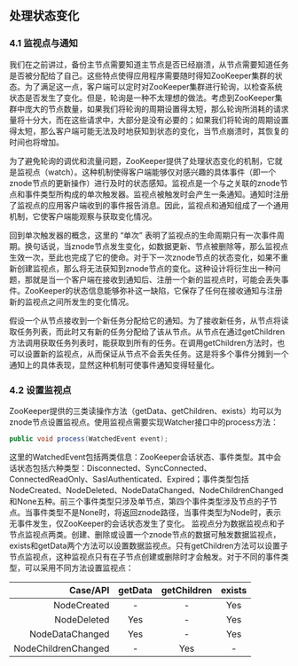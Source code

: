 ## 处理状态变化
### 4.1 监视点与通知
我们在之前讲过，备份主节点需要知道主节点是否已经崩溃，从节点需要知道任务是否被分配给了自己。这些特点使得应用程序需要随时得知ZooKeeper集群的状态。为了满足这一点，客户端可以定时对ZooKeeper集群进行轮询，以检查系统状态是否发生了变化。但是，轮询是一种不太理想的做法。考虑到ZooKeeper集群中庞大的节点数量，如果我们将轮询的周期设置得太短，那么轮询所消耗的请求量将十分大，而在这些请求中，大部分是没有必要的；如果我们将轮询的周期设置得太短，那么客户端可能无法及时地获知到状态的变化，当节点崩溃时，其恢复的时间也将增加。

为了避免轮询的调优和流量问题，ZooKeeper提供了处理状态变化的机制，它就是监视点（watch）。这种机制使得客户端能够仅对感兴趣的具体事件（即一个znode节点的更新操作）进行及时的状态感知。监视点是一个与之关联的znode节点和事件类型所构成的单次触发器。监视点被触发时会产生一条通知。通知时注册了监视点的应用客户端收到的事件报告消息。因此，监视点和通知组成了一个通用机制，它使客户端能观察与获取变化情况。

回到单次触发器的概念，这里的 “单次” 表明了监视点的生命周期只有一次事件周期。换句话说，当znode节点发生变化，如数据更新、节点被删除等，那么监视点生效一次，至此也完成了它的使命。对于下一次znode节点的状态变化，如果不重新创建监视点，那么将无法获知到znode节点的变化。这种设计将衍生出一种问题，那就是当一个客户端在接收到通知后、注册一个新的监视点时，可能会丢失事件。ZooKeeper的状态信息能够弥补这一缺陷，它保存了任何在接收通知与注册新的监视点之间所发生的变化情况。

假设一个从节点接收到一个新任务分配给它的通知。为了接收新任务，从节点将读取任务列表，而此时又有新的任务分配给了该从节点。从节点在通过getChildren方法调用获取任务列表时，能获取到所有的任务。在调用getChildren方法时，也可以设置新的监视点，从而保证从节点不会丢失任务。这是将多个事件分摊到一个通知上的具体表现，显然这种机制可使事件通知变得轻量化。

### 4.2 设置监视点
ZooKeeper提供的三类读操作方法（getData、getChildren、exists）均可以为znode节点设置监视点。使用监视点需要实现Watcher接口中的process方法：

```java
public void process(WatchedEvent event); 
```

这里的WatchedEvent包括两类信息：ZooKeeper会话状态、事件类型。其中会话状态包括六种类型：Disconnected、SyncConnected、ConnectedReadOnly、SaslAuthenticated、Expired；事件类型包括NodeCreated、NodeDeleted、NodeDataChanged、NodeChildrenChanged和None五种。前三个事件类型只涉及单节点，第四个事件类型涉及节点的子节点。当事件类型不是None时，将返回znode路径，当事件类型为Node时，表示无事件发生，仅ZooKeeper的会话状态发生了变化。
监视点分为数据监视点和子节点监视点两类。创建、删除或设置一个znode节点的数据可触发数据监视点，exists和getData两个方法可以设置数据监视点。只有getChildren方法可以设置子节点监视点，这种监视点只有在子节点创建或删除时才会触发。对于不同的事件类型，可以采用不同方法设置监视点：

|Case/API|getData|getChildren|exists|
|----:|:----:|:----:|:----:|
|NodeCreated|-|-|Yes|
|NodeDeleted|Yes|-|Yes|
|NodeDataChanged|Yes|-|Yes|
|NodeChildrenChanged|-|Yes|-|
